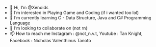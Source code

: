 - 👋 Hi, I’m @Xenoids
- 👀 I’m interested in Playing Game and Coding (if i wanted too lol)
- 🌱 I’m currently learning C - Data Structure, Java and C# Programming Language
- 💞️ I’m looking to collaborate on (not rn)
- 📫 How to reach me Instagram : @not_n.v.t, Youtube : Tan Knight, Facebook : Nicholas Valenthinus Tanoto

<!---
Xenoids/Xenoids is a ✨ special ✨ repository because its `README.md` (this file) appears on your GitHub profile.
You can click the Preview link to take a look at your changes.
--->
